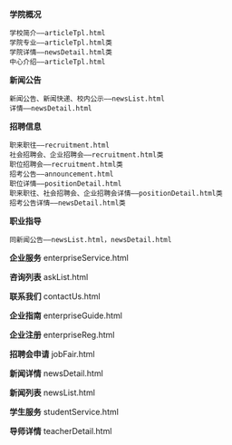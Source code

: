 
**学院概况**
 
    学校简介——articleTpl.html
    学院专业——articleTpl.html类
    学院详情——newsDetail.html类
    中心介绍——articleTpl.html
    
**新闻公告**
    
    新闻公告、新闻快递、校内公示——newsList.html
    详情——newsDetail.html
**招聘信息**
    
    职来职往——recruitment.html
    社会招聘会、企业招聘会——recruitment.html类
    职位招聘会——recruitment.html类
    招考公告——announcement.html
    职位详情——positionDetail.html
    职来职往、社会招聘会、企业招聘会详情——positionDetail.html类
    招考公告详情——newsDetail.html类
    
**职业指导**

    同新闻公告——newsList.html，newsDetail.html
    

**企业服务**
    enterpriseService.html

**咨询列表**
    askList.html
    
**联系我们**
    contactUs.html
  
**企业指南**
  enterpriseGuide.html

**企业注册**
    enterpriseReg.html
  
**招聘会申请**
  jobFair.html
    
**新闻详情**
  newsDetail.html
    
**新闻列表**
  newsList.html
  
**学生服务**
    studentService.html
  
**导师详情**
    teacherDetail.html
                          
